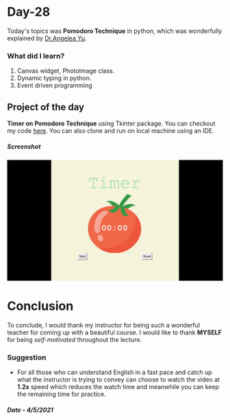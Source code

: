 # Day-28

  Today's topics was **Pomodoro Technique** in python, which was wonderfully explained by   [Dr.Angelea Yu](https://www.udemy.com/user/4b4368a3-b5c8-4529-aa65-2056ec31f37e/). 

### What did I learn?

1. Canvas widget, PhotoImage class.
2. Dynamic typing in python.
3. Event driven programming

## Project of the day

**Timer on Pomodoro Technique** using Tkinter package. You can checkout my code [here](Pomodoro/main.py). You can also clone and run on local machine using an IDE. 

##### Screenshot

![Pomodoro](images/d28.gif)



# Conclusion

To conclude, I would thank my instructor for being such a wonderful teacher for coming up with a beautiful course. I would like to thank **MYSELF** for being _self-motivated_ throughout the lecture. 

### Suggestion

- For all those who can understand English in a fast pace and catch up what the instructor is trying to convey can choose to watch the video at **1.2x** speed which reduces the watch time and meanwhile you can keep the remaining time for practice.

##### Date - 4/5/2021
